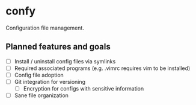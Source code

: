 # confy
Configuration file management.

## Planned features and goals
- [ ] Install / uninstall config files via symlinks
- [ ] Required associated programs (e.g. .vimrc requires vim to be installed)
- [ ] Config file adoption
- [ ] Git integration for versioning
  - [ ] Encryption for configs with sensitive information
- [ ] Sane file organization

